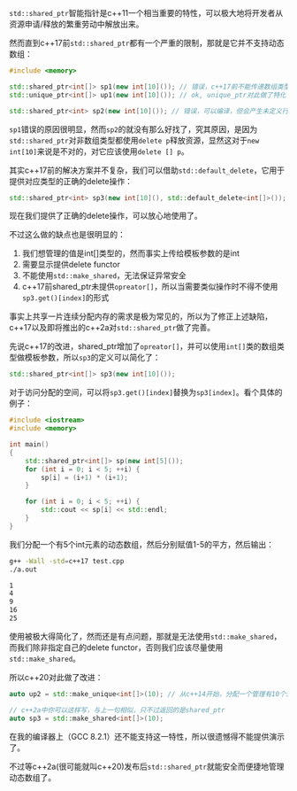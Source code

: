 `std::shared_ptr`智能指针是c++11一个相当重要的特性，可以极大地将开发者从资源申请/释放的繁重劳动中解放出来。

然而直到c++17前`std::shared_ptr`都有一个严重的限制，那就是它并不支持动态数组：
```c++
#include <memory>

std::shared_ptr<int[]> sp1(new int[10]()); // 错误，c++17前不能传递数组类型作为shared_ptr的模板参数
std::unique_ptr<int[]> up1(new int[10]()); // ok, unique_ptr对此做了特化

std::shared_ptr<int> sp2(new int[10]()); // 错误，可以编译，但会产生未定义行为，请不要这么做
```
`sp1`错误的原因很明显，然而`sp2`的就没有那么好找了，究其原因，是因为`std::shared_ptr`对非数组类型都使用`delete p`释放资源，显然这对于`new int[10]`来说是不对的，对它应该使用`delete [] p`。

其实c++17前的解决方案并不复杂，我们可以借助`std::default_delete`，它用于提供对应类型的正确的delete操作：
```c++
std::shared_ptr<int> sp3(new int[10](), std::default_delete<int[]>());
```
现在我们提供了正确的delete操作，可以放心地使用了。

不过这么做的缺点也是很明显的：
1. 我们想管理的值是int[]类型的，然而事实上传给模板参数的是int
2. 需要显示提供delete functor
3. 不能使用`std::make_shared`，无法保证异常安全
4. c++17前shared_ptr未提供`opreator[]`，所以当需要类似操作时不得不使用`sp3.get()[index]`的形式

事实上共享一片连续分配内存的需求是极为常见的，所以为了修正上述缺陷，c++17以及即将推出的c++2a对`std::shared_ptr`做了完善。

先说c++17的改进，shared_ptr增加了`opreator[]`，并可以使用`int[]`类的数组类型做模板参数，所以`sp3`的定义可以简化了：
```c++
std::shared_ptr<int[]> sp3(new int[10]());
```
对于访问分配的空间，可以将`sp3.get()[index]`替换为`sp3[index]`。看个具体的例子：
```c++
#include <iostream>
#include <memory>

int main()
{
    std::shared_ptr<int[]> sp(new int[5]());
    for (int i = 0; i < 5; ++i) {
        sp[i] = (i+1) * (i+1);
    }

    for (int i = 0; i < 5; ++i) {
        std::cout << sp[i] << std::endl;
    }
}
```
我们分配一个有5个int元素的动态数组，然后分别赋值1-5的平方，然后输出：
```bash
g++ -Wall -std=c++17 test.cpp
./a.out

1
4
9
16
25
```
使用被极大得简化了，然而还是有点问题，那就是无法使用`std::make_shared`，而我们除非指定自己的delete functor，否则我们应该尽量使用`std::make_shared`。

所以c++20对此做了改进：
```c++
auto up2 = std::make_unique<int[]>(10); // 从c++14开始，分配一个管理有10个int元素的动态数组的unique_ptr

// c++2a中你可以这样写，与上一句相似，只不过返回的是shared_ptr
auto sp3 = std::make_shared<int[]>(10);
```
在我的编译器上（GCC 8.2.1）还不能支持这一特性，所以很遗憾得不能提供演示了。

不过等c++2a(很可能就叫c++20)发布后`std::shared_ptr`就能安全而便捷地管理动态数组了。
